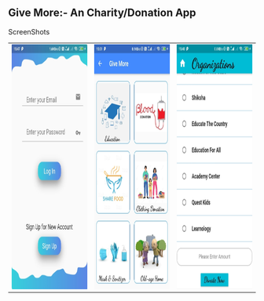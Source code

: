 ## Give More:- An Charity/Donation App
ScreenShots

<table>
  <tr>
    <td><img src="images/IMG-20200604-WA0012.jpg" width=500 height=500></td>
    <td><img src="images/IMG-20200604-WA0011.jpg" width=500 height=500></td> 
    <td><img src="images/IMG-20200604-WA0010.jpg" width=500 height=500></td>
  </tr>
  </table>

